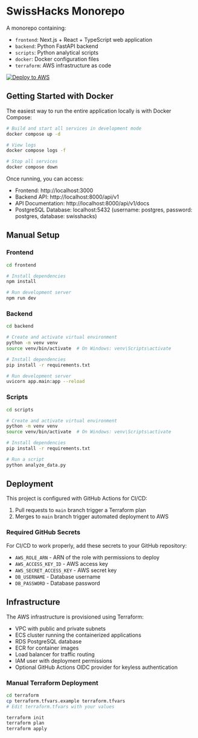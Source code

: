 # SwissHacks Monorepo

A monorepo containing:

- `frontend`: Next.js + React + TypeScript web application
- `backend`: Python FastAPI backend
- `scripts`: Python analytical scripts
- `docker`: Docker configuration files
- `terraform`: AWS infrastructure as code

[![Deploy to AWS](https://github.com/user/swisshacks/actions/workflows/deploy.yml/badge.svg)](https://github.com/user/swisshacks/actions/workflows/deploy.yml)

## Getting Started with Docker

The easiest way to run the entire application locally is with Docker Compose:

```bash
# Build and start all services in development mode
docker compose up -d

# View logs
docker compose logs -f

# Stop all services
docker compose down
```

Once running, you can access:
- Frontend: http://localhost:3000
- Backend API: http://localhost:8000/api/v1
- API Documentation: http://localhost:8000/api/v1/docs
- PostgreSQL Database: localhost:5432 (username: postgres, password: postgres, database: swisshacks)

## Manual Setup

### Frontend

```bash
cd frontend

# Install dependencies
npm install

# Run development server
npm run dev
```

### Backend

```bash
cd backend

# Create and activate virtual environment
python -m venv venv
source venv/bin/activate  # On Windows: venv\Scripts\activate

# Install dependencies
pip install -r requirements.txt

# Run development server
uvicorn app.main:app --reload
```

### Scripts

```bash
cd scripts

# Create and activate virtual environment
python -m venv venv
source venv/bin/activate  # On Windows: venv\Scripts\activate

# Install dependencies
pip install -r requirements.txt

# Run a script
python analyze_data.py
```

## Deployment

This project is configured with GitHub Actions for CI/CD:

1. Pull requests to `main` branch trigger a Terraform plan
2. Merges to `main` branch trigger automated deployment to AWS

### Required GitHub Secrets

For CI/CD to work properly, add these secrets to your GitHub repository:

- `AWS_ROLE_ARN` - ARN of the role with permissions to deploy
- `AWS_ACCESS_KEY_ID` - AWS access key
- `AWS_SECRET_ACCESS_KEY` - AWS secret key
- `DB_USERNAME` - Database username
- `DB_PASSWORD` - Database password

## Infrastructure

The AWS infrastructure is provisioned using Terraform:

- VPC with public and private subnets
- ECS cluster running the containerized applications
- RDS PostgreSQL database
- ECR for container images
- Load balancer for traffic routing
- IAM user with deployment permissions
- Optional GitHub Actions OIDC provider for keyless authentication

### Manual Terraform Deployment

```bash
cd terraform
cp terraform.tfvars.example terraform.tfvars
# Edit terraform.tfvars with your values

terraform init
terraform plan
terraform apply
```
